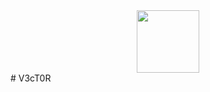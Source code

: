 <div id="header" align="center">
  <img src="[https://gifdb.com/images/high/megumin-seriously-pointing-j103m836ha10pmvp.webp](https://gifdb.com/images/file/megumin-seriously-pointing-j103m836ha10pmvp.gif)" width="100"/>
</div>
# V3cT0R



